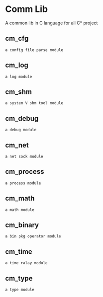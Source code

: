 # Comm Lib #

A common lib in C language for all C* project 


## cm_cfg
	a config file parse module

## cm_log
	a log module

## cm_shm
	a system V shm tool module

## cm_debug
	a debug module

## cm_net
	a net sock module

## cm_process
	a process module

## cm_math
	a math module

## cm_binary
	a bin pkg operator module
	
## cm_time
	a time ralay module

## cm_type
	a type module


